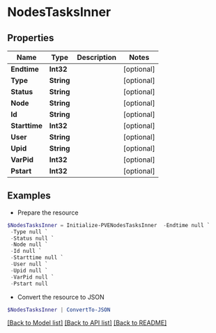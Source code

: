 # NodesTasksInner
## Properties

Name | Type | Description | Notes
------------ | ------------- | ------------- | -------------
**Endtime** | **Int32** |  | [optional] 
**Type** | **String** |  | [optional] 
**Status** | **String** |  | [optional] 
**Node** | **String** |  | [optional] 
**Id** | **String** |  | [optional] 
**Starttime** | **Int32** |  | [optional] 
**User** | **String** |  | [optional] 
**Upid** | **String** |  | [optional] 
**VarPid** | **Int32** |  | [optional] 
**Pstart** | **Int32** |  | [optional] 

## Examples

- Prepare the resource
```powershell
$NodesTasksInner = Initialize-PVENodesTasksInner  -Endtime null `
 -Type null `
 -Status null `
 -Node null `
 -Id null `
 -Starttime null `
 -User null `
 -Upid null `
 -VarPid null `
 -Pstart null
```

- Convert the resource to JSON
```powershell
$NodesTasksInner | ConvertTo-JSON
```

[[Back to Model list]](../README.md#documentation-for-models) [[Back to API list]](../README.md#documentation-for-api-endpoints) [[Back to README]](../README.md)

